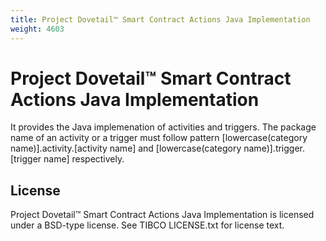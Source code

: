 ```yaml
---
title: Project Dovetail™ Smart Contract Actions Java Implementation
weight: 4603
---
```

# Project Dovetail™ Smart Contract Actions Java Implementation

It provides the Java implemenation of activities and triggers. The package name of an activity or a trigger must follow pattern [lowercase(category name)].activity.[activity name] and [lowercase(category name)].trigger.[trigger name] respectively.

## License
Project Dovetail™ Smart Contract Actions Java Implementation is licensed under a BSD-type license. See TIBCO LICENSE.txt for license text.


